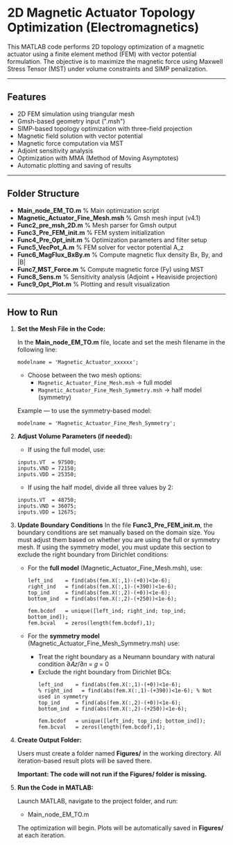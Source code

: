# 2D Magnetic Actuator Topology Optimization (Electromagnetics)

This MATLAB code performs 2D topology optimization of a magnetic actuator using a finite element method (FEM) with vector potential formulation. The objective is to maximize the magnetic force using Maxwell Stress Tensor (MST) under volume constraints and SIMP penalization.

---

## Features

- 2D FEM simulation using triangular mesh
- Gmsh-based geometry input (".msh")
- SIMP-based topology optimization with three-field projection
- Magnetic field solution with vector potential 
- Magnetic force computation via MST
- Adjoint sensitivity analysis
- Optimization with MMA (Method of Moving Asymptotes)
- Automatic plotting and saving of results

---

## Folder Structure

- **Main_node_EM_TO.m**                  % Main optimization script
- **Magnetic_Actuator_Fine_Mesh.msh**    % Gmsh mesh input (v4.1)
- **Func2_pre_msh_2D.m**                 % Mesh parser for Gmsh output
- **Func3_Pre_FEM_init.m**               % FEM system initialization
- **Func4_Pre_Opt_init.m**               % Optimization parameters and filter setup
- **Func5_VecPot_A.m**                   % FEM solver for vector potential A_z
- **Func6_MagFlux_BxBy.m**               % Compute magnetic flux density Bx, By, and |B|
- **Func7_MST_Force.m**                  % Compute magnetic force (Fy) using MST
- **Func8_Sens.m**                       % Sensitivity analysis (Adjoint + Heaviside projection)
- **Func9_Opt_Plot.m**                   % Plotting and result visualization


---

## How to Run

1. **Set the Mesh File in the Code:**

    In the **Main_node_EM_TO.m** file, locate and set the mesh filename in the following line:
    ```
    modelname = 'Magnetic_Actuator_xxxxxx';
    ```
    
    - Choose between the two mesh options:
        - `Magnetic_Actuator_Fine_Mesh.msh`           → full model
        - `Magnetic_Actuator_Fine_Mesh_Symmetry.msh`  → half model (symmetry)
    
    Example — to use the symmetry-based model:
    ```
    modelname = 'Magnetic_Actuator_Fine_Mesh_Symmetry';
    ```

2. **Adjust Volume Parameters (if needed):**

    - If using the full model, use:
    ```
    inputs.VT  = 97500;
    inputs.VND = 72150;
    inputs.VDD = 25350;
    ```
    
    - If using the half model, divide all three values by 2:
    ```
    inputs.VT  = 48750;
    inputs.VND = 36075;
    inputs.VDD = 12675;
    ```
  
3. **Update Boundary Conditions**
In the file **Func3_Pre_FEM_init.m**, the boundary conditions are set manually based on the domain size. You must adjust them based on whether you are using the full or symmetry mesh. If using the symmetry model, you must update this section to exclude the right boundary from Dirichlet conditions:

    - For the **full model** (Magnetic_Actuator_Fine_Mesh.msh), use:
        ```
        left_ind    = find(abs(fem.X(:,1)-(+0))<1e-6);
        right_ind   = find(abs(fem.X(:,1)-(+390))<1e-6);
        top_ind     = find(abs(fem.X(:,2)-(+0))<1e-6);
        bottom_ind  = find(abs(fem.X(:,2)-(+250))<1e-6);
         
        fem.bcdof   = unique([left_ind; right_ind; top_ind; bottom_ind]);
        fem.bcval   = zeros(length(fem.bcdof),1);
        ```

    - For the **symmetry model** (Magnetic_Actuator_Fine_Mesh_Symmetry.msh) use:
      - Treat the right boundary as a Neumann boundary with natural condition ∂𝐴𝑧/∂𝑛 = 𝑔 = 0
      - Exclude the right boundary from Dirichlet BCs:
        ```     
        left_ind    = find(abs(fem.X(:,1)-(+0))<1e-6);
        % right_ind   = find(abs(fem.X(:,1)-(+390))<1e-6); % Not used in symmetry
        top_ind     = find(abs(fem.X(:,2)-(+0))<1e-6);
        bottom_ind  = find(abs(fem.X(:,2)-(+250))<1e-6);
              
        fem.bcdof   = unique([left_ind; top_ind; bottom_ind]);
        fem.bcval   = zeros(length(fem.bcdof),1);
        ```

4. **Create Output Folder:**

    Users must create a folder named **Figures/** in the working directory.
    All iteration-based result plots will be saved there.
    
    **Important: The code will not run if the Figures/ folder is missing.**

5. **Run the Code in MATLAB:**

    Launch MATLAB, navigate to the project folder, and run:
    
    - Main_node_EM_TO.m
    
    The optimization will begin. Plots will be automatically saved in **Figures/** at each iteration.

